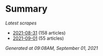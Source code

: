 # Summary
*Latest scrapes*
* [2021-08-31](https://github.com/nuuuwan/news_lk/blob/data/news_lk.2021-08-31.json) (158 articles)
* [2021-09-01](https://github.com/nuuuwan/news_lk/blob/data/news_lk.2021-09-01.json) (55 articles)

*Generated at 09:08AM, September 01, 2021*